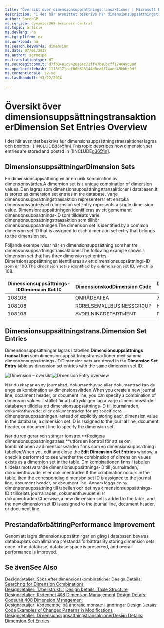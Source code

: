 ```yaml
---
title: "Översikt över dimensionsuppsättningstransaktioner | Microsoft Docs"
description: "I det här avsnittet beskrivs hur dimensionsuppsättningstransaktioner lagras och bokförs i Dynamics 365."
author: SorenGP
ms.service: dynamics365-business-central
ms.topic: article
ms.devlang: na
ms.tgt_pltfrm: na
ms.workload: na
ms.search.keywords: dimension
ms.date: 07/01/2017
ms.author: sgroespe
ms.translationtype: HT
ms.sourcegitcommit: d7fb34e1c9428a64c71ff47be8bcff174649c00d
ms.openlocfilehash: 1113f371caf00b693144d0ea6f74aed49bbbc9df
ms.contentlocale: sv-se
ms.lasthandoff: 03/22/2018

---
```

# <a name="dimension-set-entries-overview"></a><span data-ttu-id="046d4-103">Översikt över dimensionsuppsättningstransaktioner</span><span class="sxs-lookup"><span data-stu-id="046d4-103">Dimension Set Entries Overview</span></span>
<span data-ttu-id="046d4-104">I det här avsnittet beskrivs hur dimensionsuppsättningstransaktioner lagras och bokförs i [!INCLUDE[d365fin](includes/d365fin_md.md)].</span><span class="sxs-lookup"><span data-stu-id="046d4-104">This topic describes how dimension set entries are stored and posted in [!INCLUDE[d365fin](includes/d365fin_md.md)].</span></span>  
  
## <a name="dimension-sets"></a><span data-ttu-id="046d4-105">Dimensionsuppsättningar</span><span class="sxs-lookup"><span data-stu-id="046d4-105">Dimension Sets</span></span>  
<span data-ttu-id="046d4-106">En dimensionsuppsättning en är en unik kombination av dimensionsvärden.</span><span class="sxs-lookup"><span data-stu-id="046d4-106">A dimension set is a unique combination of dimension values.</span></span> <span data-ttu-id="046d4-107">Den lagras som dimensionsuppsättningstransaktioner i databasen.</span><span class="sxs-lookup"><span data-stu-id="046d4-107">It is stored as dimension set entries in the database.</span></span> <span data-ttu-id="046d4-108">Varje dimensionsuppsättningstransaktion representerar ett enstaka dimensionsvärde.</span><span class="sxs-lookup"><span data-stu-id="046d4-108">Each dimension set entry represents a single dimension value.</span></span> <span data-ttu-id="046d4-109">Dimensionsuppsättningen identifieras av ett gemensamt dimensionsuppsättnings-ID som tilldelats varje dimensionsuppsättningstransaktion som tillhör dimensionsuppsättningen.</span><span class="sxs-lookup"><span data-stu-id="046d4-109">The dimension set is identified by a common dimension set ID that is assigned to each dimension set entry that belongs to the dimension set.</span></span>  
  
<span data-ttu-id="046d4-110">Följande exempel visar när en dimensionsuppsättning som har tre dimensionsuppsättningstransaktioner.</span><span class="sxs-lookup"><span data-stu-id="046d4-110">The following example shows a dimension set that has three dimension set entries.</span></span> <span data-ttu-id="046d4-111">Dimensionsuppsättningen identifieras av ett dimensionsuppsättnings-ID som är 108.</span><span class="sxs-lookup"><span data-stu-id="046d4-111">The dimension set is identified by a dimension set ID, which is 108.</span></span>  
  
|<span data-ttu-id="046d4-112">Dimensionsuppsättnings-ID</span><span class="sxs-lookup"><span data-stu-id="046d4-112">Dimension Set ID</span></span>|<span data-ttu-id="046d4-113">Dimensionskod</span><span class="sxs-lookup"><span data-stu-id="046d4-113">Dimension Code</span></span>|<span data-ttu-id="046d4-114">Dimensionsvärdekod</span><span class="sxs-lookup"><span data-stu-id="046d4-114">Dimension Value Code</span></span>|<span data-ttu-id="046d4-115">Dimensionsvärdesnamn</span><span class="sxs-lookup"><span data-stu-id="046d4-115">Dimension Value Name</span></span>|  
|----------------------|--------------------|--------------------------|--------------------------|  
|<span data-ttu-id="046d4-116">108</span><span class="sxs-lookup"><span data-stu-id="046d4-116">108</span></span>|<span data-ttu-id="046d4-117">OMRÅDE</span><span class="sxs-lookup"><span data-stu-id="046d4-117">AREA</span></span>|<span data-ttu-id="046d4-118">70</span><span class="sxs-lookup"><span data-stu-id="046d4-118">70</span></span>|<span data-ttu-id="046d4-119">Nordamerika</span><span class="sxs-lookup"><span data-stu-id="046d4-119">America North</span></span>|  
|<span data-ttu-id="046d4-120">108</span><span class="sxs-lookup"><span data-stu-id="046d4-120">108</span></span>|<span data-ttu-id="046d4-121">RÖRELSEMALL</span><span class="sxs-lookup"><span data-stu-id="046d4-121">BUSINESSGROUP</span></span>|<span data-ttu-id="046d4-122">Home</span><span class="sxs-lookup"><span data-stu-id="046d4-122">HOME</span></span>|<span data-ttu-id="046d4-123">Start</span><span class="sxs-lookup"><span data-stu-id="046d4-123">Home</span></span>|  
|<span data-ttu-id="046d4-124">108</span><span class="sxs-lookup"><span data-stu-id="046d4-124">108</span></span>|<span data-ttu-id="046d4-125">AVDELNING</span><span class="sxs-lookup"><span data-stu-id="046d4-125">DEPARTMENT</span></span>|<span data-ttu-id="046d4-126">FÖRSÄLJNING</span><span class="sxs-lookup"><span data-stu-id="046d4-126">SALES</span></span>|<span data-ttu-id="046d4-127">FÖRS</span><span class="sxs-lookup"><span data-stu-id="046d4-127">Sales</span></span>|  
  
## <a name="dimension-set-entries"></a><span data-ttu-id="046d4-128">Dimensionsuppsättningstrans.</span><span class="sxs-lookup"><span data-stu-id="046d4-128">Dimension Set Entries</span></span>  
<span data-ttu-id="046d4-129">Dimensionsuppsättningar lagras i tabellen **Dimensionsuppsättnings transaktion** som dimensionsuppsättningstransaktioner med samma dimensionsuppsättnings-ID.</span><span class="sxs-lookup"><span data-stu-id="046d4-129">Dimension sets are stored in the **Dimension Set Entry** table as dimension set entries with the same dimension set ID.</span></span>  
  
<span data-ttu-id="046d4-130">![Dimension – översikt](media/dimensionentrynav7.png "DimensionEntryNAV7")</span><span class="sxs-lookup"><span data-stu-id="046d4-130">![Dimension Entry overview](media/dimensionentrynav7.png "DimensionEntryNAV7")</span></span>  
  
<span data-ttu-id="046d4-131">När du skapar en ny journalrad, dokumenthuvud eller dokumentrad kan du ange en kombination av dimensionsvärden.</span><span class="sxs-lookup"><span data-stu-id="046d4-131">When you create a new journal line, document header, or document line, you can specify a combination of dimension values.</span></span> <span data-ttu-id="046d4-132">I stället för att uttryckligen lagra varje dimensionsvärde i databasen tilldelas ett dimensionsuppsättnings-ID till journalraden, dokumenthuvudet eller dokumentraden för att specificera dimensionsuppsättningen.</span><span class="sxs-lookup"><span data-stu-id="046d4-132">Instead of explicitly storing each dimension value in the database, a dimension set ID is assigned to the journal line, document header, or document line to specify the dimension set.</span></span>  
  
<span data-ttu-id="046d4-133">När du redigerar och stänger fönstret **Redigera dimensionsuppsättningstrans.**utförs en kontroll för att se om kombinationen av dimensionsvärden finns som en dimensionsuppsättning i tabellen.</span><span class="sxs-lookup"><span data-stu-id="046d4-133">When you edit and close the **Edit Dimension Set Entries** window, a check is performed to see whether the combination of dimension values exists as a dimension set in the table.</span></span> <span data-ttu-id="046d4-134">Om kombinationen finns i tabellen tilldelas motsvarande dimensionsuppsättnings-ID till journalraden, dokumenthuvudet eller dokumentraden.</span><span class="sxs-lookup"><span data-stu-id="046d4-134">If the combination occurs in the table, then the corresponding dimension set ID is assigned to the journal line, document header, or document line.</span></span> <span data-ttu-id="046d4-135">Annars läggs en ny dimensionsuppsättning till tabellen och det nya dimensionsuppsättnings-ID:t tilldelats journalraden, dokumenthuvudet eller dokumentraden.</span><span class="sxs-lookup"><span data-stu-id="046d4-135">Otherwise, a new dimension set is added to the table, and the new dimension set ID is assigned to the journal line, document header, or document line.</span></span>  
  
## <a name="performance-improvement"></a><span data-ttu-id="046d4-136">Prestandaförbättring</span><span class="sxs-lookup"><span data-stu-id="046d4-136">Performance Improvement</span></span>  
<span data-ttu-id="046d4-137">Genom att lagra dimensionsuppsättningar en gång i databasen bevaras databasplats och allmänna prestanda förbättras.</span><span class="sxs-lookup"><span data-stu-id="046d4-137">By storing dimension sets once in the database, database space is preserved, and overall performance is improved.</span></span>  
  
## <a name="see-also"></a><span data-ttu-id="046d4-138">Se även</span><span class="sxs-lookup"><span data-stu-id="046d4-138">See Also</span></span>  
<span data-ttu-id="046d4-139">[Designdetaljer: Söka efter dimensionskombinationer](design-details-searching-for-dimension-combinations.md) </span><span class="sxs-lookup"><span data-stu-id="046d4-139">[Design Details: Searching for Dimension Combinations](design-details-searching-for-dimension-combinations.md) </span></span>  
<span data-ttu-id="046d4-140">[Designdetaljer: Tabellstruktur](design-details-table-structure.md) </span><span class="sxs-lookup"><span data-stu-id="046d4-140">[Design Details: Table Structure](design-details-table-structure.md) </span></span>  
<span data-ttu-id="046d4-141">[Designdetaljer: Kodenhet 408 Dimension Management](design-details-codeunit-408-dimension-management.md) </span><span class="sxs-lookup"><span data-stu-id="046d4-141">[Design Details: Codeunit 408 Dimension Management](design-details-codeunit-408-dimension-management.md) </span></span>  
<span data-ttu-id="046d4-142">[Designdetaljer: Kodexempel på ändrade mönster i ändringar](design-details-code-examples-of-changed-patterns-in-modifications.md) </span><span class="sxs-lookup"><span data-stu-id="046d4-142">[Design Details: Code Examples of Changed Patterns in Modifications](design-details-code-examples-of-changed-patterns-in-modifications.md) </span></span>  
[<span data-ttu-id="046d4-143">Designdetaljer: Dimensionsuppsättningstransaktioner</span><span class="sxs-lookup"><span data-stu-id="046d4-143">Design Details: Dimension Set Entries</span></span>](design-details-dimension-set-entries.md)   

